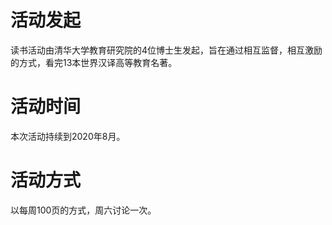 # 活动发起
读书活动由清华大学教育研究院的4位博士生发起，旨在通过相互监督，相互激励的方式，看完13本世界汉译高等教育名著。

# 活动时间
本次活动持续到2020年8月。

# 活动方式
以每周100页的方式，周六讨论一次。